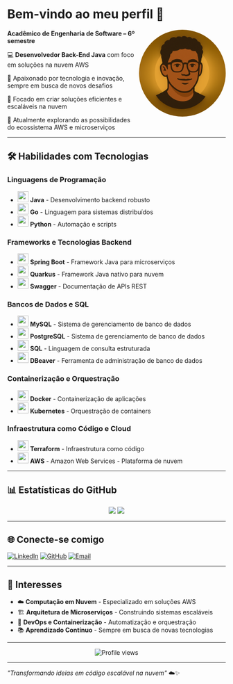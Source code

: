# Bem-vindo ao meu perfil 👋

<img align="right" src="Logo.png" width="200" height="200" alt="Logo do Desenvolvedor" style="border-radius: 50%;">

**Acadêmico de Engenharia de Software – 6º semestre**

💻 **Desenvolvedor Back-End Java** com foco em soluções na nuvem AWS

🚀 Apaixonado por tecnologia e inovação, sempre em busca de novos desafios

🎯 Focado em criar soluções eficientes e escaláveis na nuvem

🌱 Atualmente explorando as possibilidades do ecossistema AWS e microserviços

---

## 🛠️ Habilidades com Tecnologias

### Linguagens de Programação
- <img src="https://cdn.jsdelivr.net/gh/devicons/devicon/icons/java/java-original.svg" width="25" height="25"> **Java** - Desenvolvimento backend robusto
- <img src="https://cdn.jsdelivr.net/gh/devicons/devicon/icons/go/go-original.svg" width="25" height="25"> **Go** - Linguagem para sistemas distribuídos
- <img src="https://cdn.jsdelivr.net/gh/devicons/devicon/icons/python/python-original.svg" width="25" height="25"> **Python** - Automação e scripts

### Frameworks e Tecnologias Backend
- <img src="https://cdn.jsdelivr.net/gh/devicons/devicon/icons/spring/spring-original.svg" width="25" height="25"> **Spring Boot** - Framework Java para microserviços
- <img src="https://cdn.jsdelivr.net/gh/devicons/devicon/icons/quarkus/quarkus-original.svg" width="25" height="25"> **Quarkus** - Framework Java nativo para nuvem
- <img src="https://cdn.jsdelivr.net/gh/devicons/devicon/icons/swagger/swagger-original.svg" width="25" height="25"> **Swagger** - Documentação de APIs REST

### Bancos de Dados e SQL
- <img src="https://cdn.jsdelivr.net/gh/devicons/devicon/icons/mysql/mysql-original.svg" width="25" height="25"> **MySQL** - Sistema de gerenciamento de banco de dados
- <img src="https://cdn.jsdelivr.net/gh/devicons/devicon/icons/postgresql/postgresql-original.svg" width="25" height="25"> **PostgreSQL** - Sistema de gerenciamento de banco de dados
- <img src="https://cdn.jsdelivr.net/gh/devicons/devicon/icons/microsoftsqlserver/microsoftsqlserver-plain.svg" width="25" height="25"> **SQL** - Linguagem de consulta estruturada
- <img src="https://cdn.jsdelivr.net/gh/devicons/devicon/icons/dbeaver/dbeaver-original.svg" width="25" height="25"> **DBeaver** - Ferramenta de administração de banco de dados

### Containerização e Orquestração
- <img src="https://cdn.jsdelivr.net/gh/devicons/devicon/icons/docker/docker-original.svg" width="25" height="25"> **Docker** - Containerização de aplicações
- <img src="https://cdn.jsdelivr.net/gh/devicons/devicon/icons/kubernetes/kubernetes-plain.svg" width="25" height="25"> **Kubernetes** - Orquestração de containers

### Infraestrutura como Código e Cloud
- <img src="https://cdn.jsdelivr.net/gh/devicons/devicon/icons/terraform/terraform-original.svg" width="25" height="25"> **Terraform** - Infraestrutura como código
- <img src="https://cdn.jsdelivr.net/gh/devicons/devicon/icons/amazonwebservices/amazonwebservices-plain-wordmark.svg" width="25" height="25"> **AWS** - Amazon Web Services - Plataforma de nuvem

---

## 📊 Estatísticas do GitHub

<div align="center">
  <img height="180em" src="https://github-readme-stats.vercel.app/api?username=TeixeiraDevz&show_icons=true&theme=dracula&include_all_commits=true&count_private=true"/>
  <img height="180em" src="https://github-readme-stats.vercel.app/api/top-langs/?username=TeixeiraDevz&layout=compact&langs_count=7&theme=dracula"/>
</div>

---

## 🌐 Conecte-se comigo

[![LinkedIn](https://img.shields.io/badge/LinkedIn-0077B5?style=for-the-badge&logo=linkedin&logoColor=white)](https://linkedin.com/in/teixeiradev)
[![GitHub](https://img.shields.io/badge/GitHub-100000?style=for-the-badge&logo=github&logoColor=white)](https://github.com/TeixeiraDevz)
[![Email](https://img.shields.io/badge/Email-D14836?style=for-the-badge&logo=gmail&logoColor=white)](mailto:vteixeira2020@gmail.com)

---

## 🎯 Interesses

- ☁️ **Computação em Nuvem** - Especializado em soluções AWS
- 🏗️ **Arquitetura de Microserviços** - Construindo sistemas escaláveis
- 🐳 **DevOps e Containerização** - Automatização e orquestração
- 📚 **Aprendizado Contínuo** - Sempre em busca de novas tecnologias

---


<div align="center">
  <img src="https://komarev.com/ghpvc/?username=TeixeiraDevz&color=blue" alt="Profile views" />
</div>

---

*"Transformando ideias em código escalável na nuvem"* ☁️✨
